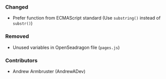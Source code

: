 ### Changed
- Prefer function from ECMAScript standard (Use `substring()` instead of 
`substr()`)

### Removed
- Unused variables in OpenSeadragon file (`pages.js`)

### Contributors
- Andrew Armbruster (AndrewADev)
